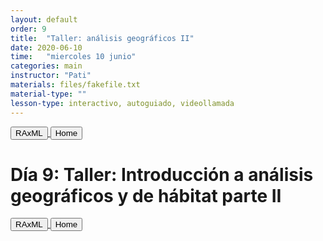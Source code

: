 ```yaml
---
layout: default
order: 9
title:  "Taller: análisis geográficos II"
date: 2020-06-10
time:   "miercoles 10 junio"
categories: main
instructor: "Pati"
materials: files/fakefile.txt
material-type: ""
lesson-type: interactivo, autoguiado, videollamada
---
```

<a href="https://rdtarvin.github.io/IBS2019_Genomics-of-Biodiversity/main/2019/08/05/09-raxml-epi.html"><button>RAxML</button>	<a href="https://rdtarvin.github.io/IBS2019_Genomics-of-Biodiversity/"><button>Home</button></a>

# Día 9: Taller: Introducción a análisis geográficos y de hábitat parte II

<a href="https://rdtarvin.github.io/IBS2019_Genomics-of-Biodiversity/main/2019/08/05/09-raxml-epi.html"><button>RAxML</button>	<a href="https://rdtarvin.github.io/IBS2019_Genomics-of-Biodiversity/"><button>Home</button></a>
